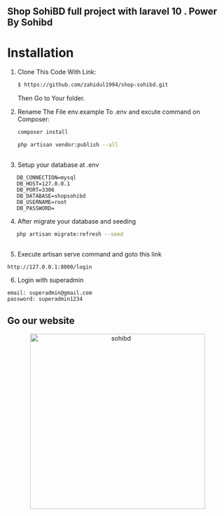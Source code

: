 

## Shop  SohiBD full project with laravel 10 . Power By Sohibd


# Installation

1. Clone This Code With Link:

    ```sh
    $ https://github.com/zahidul1994/shop-sohibd.git
    
    ```

    Then Go to Your folder.

2. Rename The File env.example To .env  and excute command on Composer:

    ```sh
    composer install
    
   php artisan vendor:publish --all
  
   ```

3. Setup your database at .env 

 ```
    DB_CONNECTION=mysql
    DB_HOST=127.0.0.1
    DB_PORT=3306
    DB_DATABASE=shopsohibd
    DB_USERNAME=root
    DB_PASSWORD=
   ```

4. After migrate your database and seeding

 ```sh
    php artisan migrate:refresh --seed
   
   ```



5. Execute  artisan serve command and goto this link

```sh
http://127.0.0.1:8000/login

```


6. Login with superadmin

``` 
email: superadmin@gmail.com
password: superadmin1234

```
## Go our website  
<p align="center"><a href="https://sohibd.com" ><img src="https://www.sohibd.com/storage/app/files/shares/backend/sohibd-logo.png" width="400" alt="sohibd"></a></p>

